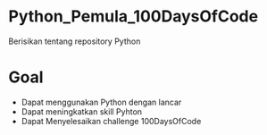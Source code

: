 # Python_Pemula_100DaysOfCode
Berisikan tentang repository Python 
# Goal
- Dapat menggunakan Python dengan lancar
- Dapat meningkatkan skill Pyhton
- Dapat Menyelesaikan challenge 100DaysOfCode
